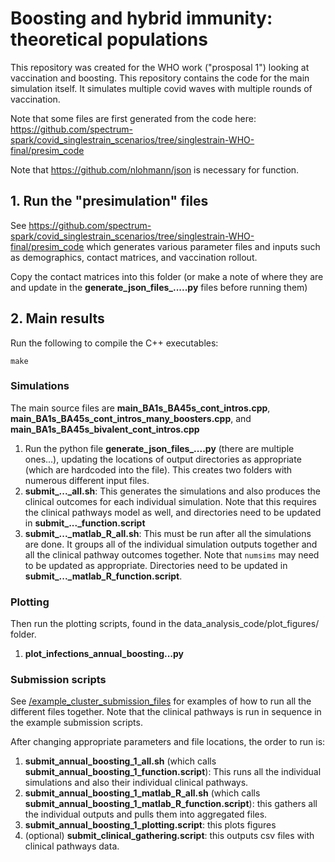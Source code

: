 # Boosting and hybrid immunity: theoretical populations 

This repository was created for the WHO work ("prosposal 1") looking at vaccination and boosting. This repository contains the code for the main simulation itself. It simulates multiple covid waves with multiple rounds of vaccination. 


Note that some files are first generated from the code here: https://github.com/spectrum-spark/covid_singlestrain_scenarios/tree/singlestrain-WHO-final/presim_code

Note that https://github.com/nlohmann/json is necessary for function.

## 1. Run the "presimulation" files 

See https://github.com/spectrum-spark/covid_singlestrain_scenarios/tree/singlestrain-WHO-final/presim_code which generates various parameter files and inputs such as demographics, contact matrices, and vaccination rollout.

Copy the contact matrices into this folder (or make a note of where they are and update in the **generate_json_files_.....py** files before running them)

## 2. Main results

Run the following to compile the C++ executables: 

`make`

### Simulations

The main source files are **main_BA1s_BA45s_cont_intros.cpp**, **main_BA1s_BA45s_cont_intros_many_boosters.cpp**, and  **main_BA1s_BA45s_bivalent_cont_intros.cpp**

1. Run the python file **generate_json_files_....py** (there are multiple ones...), updating the locations of output directories as appropriate (which are hardcoded into the file). This creates two folders with numerous different input files.
2. **submit_..._all.sh**: This generates the simulations and also produces the clinical outcomes for each individual simulation. Note that this requires the clinical pathways model as well, and directories need to be updated in **submit_..._function.script**
3. **submit_..._matlab_R_all.sh**: This must be run after all the simulations are done. It groups all of the individual simulation outputs together and all the clinical pathway outcomes together. Note that `numsims` may need to be updated as appropriate. Directories need to be updated in **submit_..._matlab_R_function.script**.



### Plotting

Then run the plotting scripts, found in the data_analysis_code/plot_figures/ folder.

1. **plot_infections_annual_boosting...py**

### Submission scripts

See [/example_cluster_submission_files](https://github.com/spectrum-spark/covid_singlestrain_scenarios/tree/singlestrain-WHO-final/main_ABM/example_cluster_submission_files) for examples of how to run all the different files together. Note that the clinical pathways is run in sequence in the example submission scripts.

After changing appropriate parameters and file locations, the order to run is:

1. **submit_annual_boosting_1_all.sh** (which calls **submit_annual_boosting_1_function.script**): This runs all the individual simulations and also their individual clinical pathways.
2. **submit_annual_boosting_1_matlab_R_all.sh** (which calls **submit_annual_boosting_1_matlab_R_function.script**): this gathers all the individual outputs and pulls them into aggregated files.
3. **submit_annual_boosting_1_plotting.script**: this plots figures
4. (optional) **submit_clinical_gathering.script**: this outputs csv files with clinical pathways data.
